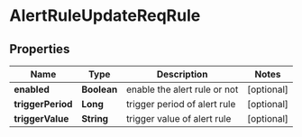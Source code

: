 # AlertRuleUpdateReqRule

## Properties
Name | Type | Description | Notes
------------ | ------------- | ------------- | -------------
**enabled** | **Boolean** | enable the alert rule or not |  [optional]
**triggerPeriod** | **Long** | trigger period of alert rule |  [optional]
**triggerValue** | **String** | trigger value of alert rule |  [optional]
